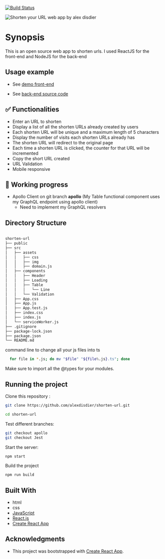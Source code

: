 [![Build Status](https://semaphoreci.com/api/v1/alexdisdier/short-url/branches/master/shields_badge.svg)](https://semaphoreci.com/alexdisdier/short-url)

![Shorten your URL web app by alex disdier](/screenshot.gif?raw=true "Gif Shorten your URL web app by alex disdier")

# Synopsis

This is an open source web app to shorten urls. I used ReactJS for the front-end and NodeJS for the back-end

## Usage example

- See [demo front-end](https://ptitlink.live)

- See [back-end source code](https://ptitlink.herokuapp.com)

## ✅ Functionalities

- Enter an URL to shorten
- Display a list of all the shorten URLs already created by users
- Each shorten URL will be unique and a maximum length of 5 characters
- Display the number of visits each shorten URLs already has
- The shorten URL will redirect to the original page
- Each time a shorten URL is clicked, the counter for that URL will be incremented
- Copy the short URL created
- URL Validation
- Mobile responsive

## 🚧 Working progress

- Apollo Client on git branch **apollo** (My Table functional component uses my GraphQL endpoint using apollo client)
  - Need to implement my GraphQL resolvers

## Directory Structure

```bash

shorten-url
├── public
├── src
│   ├── assets
│   │   ├── css
│   │   ├── img
│   │   ├── domain.js
│   ├── components
│   │   ├── Header
│   │   ├── Loading
│   │   ├── Table
│   │   │   └── Line
│   │   └── Validation
│   ├── App.css
│   ├── App.js
│   ├── App.test.js
│   ├── index.css
│   ├── index.js
│   └── serviceWorker.js
├── .gitignore
├── package-lock.json
├── package.json
└── README.md

```

command line to change all your js files into ts

```bash
  for file in *.js; do mv "$file" "${file%.js}.ts"; done
```

Make sure to import all the @types for your modules.

## Running the project

Clone this repository :

```bash
git clone https://github.com/alexdisdier/shorten-url.git

cd shorten-url
```

Test different branches:

```bash
git checkout apollo
git checkout Jest
```

Start the server:

```bash
npm start
```

Build the project

```bash
npm run build
```

## Built With

- html
- css
- [JavaScript](https://developer.mozilla.org/bm/docs/Web/JavaScript)
- [React.js](https://reactjs.org/docs/hello-world.html)
- [Create React App](https://facebook.github.io/create-react-app/docs/getting-started)

## Acknowledgments

- This project was bootstrapped with [Create React App](https://github.com/facebook/create-react-app).
